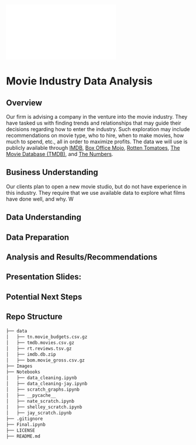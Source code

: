 ![ReadMe header](images/readme_header.pdf)
# Movie Industry Data Analysis
## Overview
Our firm is advising a company in the venture into the movie industry. They have tasked us with finding trends and relationships that may guide their decisions regarding how to enter the industry. Such exploration may include recommendations on movie type, who to hire, when to make movies, how much to spend, etc., all in order to maximize profits. The data we will use is publicly available through [IMDB](https://www.imdb.com/), [Box Office Mojo](https://www.boxofficemojo.com/), [Rotten Tomatoes](https://www.rottentomatoes.com/), [The Movie Database (TMDB)](https://www.themoviedb.org/), and [The Numbers](https://www.the-numbers.com/).

## Business Understanding
Our clients plan to open a new movie studio, but do not have experience in this industry. They require that we use available data to explore what films have done well, and why. W

## Data Understanding


## Data Preparation


## Analysis and Results/Recommendations


## Presentation Slides:

## Potential Next Steps


## Repo Structure
```
├── data
│   ├── tn.movie_budgets.csv.gz
│   ├── tmdb.movies.csv.gz
│   ├── rt.reviews.tsv.gz
│   ├── imdb.db.zip
│   ├── bom.movie_gross.csv.gz
├── Images
├── Notebooks
│   ├── data_cleaning.ipynb
│   ├── data_cleaning-jay.ipynb
│   ├── scratch_graphs.ipynb
│   ├── __pycache__
│   ├── nate_scratch.ipynb
│   ├── shelley_scratch.ipynb
│   ├── jay_scratch.ipynb
├── .gitignore
├── Final.ipynb
├── LICENSE
├── README.md
```
